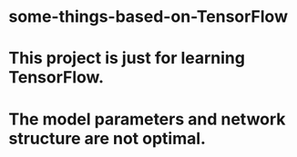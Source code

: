 # some-things-based-on-TensorFlow
# This project is just for learning TensorFlow. 
# The model parameters and network structure are not optimal.
